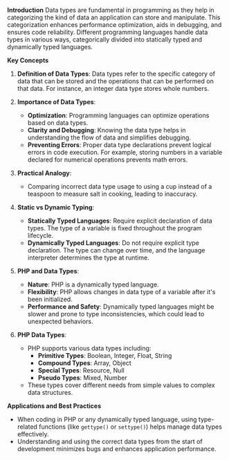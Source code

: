 **Introduction**
Data types are fundamental in programming as they help in categorizing the kind of data an application can store and manipulate. This categorization enhances performance optimization, aids in debugging, and ensures code reliability. Different programming languages handle data types in various ways, categorically divided into statically typed and dynamically typed languages.

**Key Concepts**
1. **Definition of Data Types**: Data types refer to the specific category of data that can be stored and the operations that can be performed on that data. For instance, an integer data type stores whole numbers.

2. **Importance of Data Types**:
   - **Optimization**: Programming languages can optimize operations based on data types.
   - **Clarity and Debugging**: Knowing the data type helps in understanding the flow of data and simplifies debugging.
   - **Preventing Errors**: Proper data type declarations prevent logical errors in code execution. For example, storing numbers in a variable declared for numerical operations prevents math errors.

3. **Practical Analogy**:
   - Comparing incorrect data type usage to using a cup instead of a teaspoon to measure salt in cooking, leading to inaccuracy.

4. **Static vs Dynamic Typing**:
   - **Statically Typed Languages**: Require explicit declaration of data types. The type of a variable is fixed throughout the program lifecycle.
   - **Dynamically Typed Languages**: Do not require explicit type declaration. The type can change over time, and the language interpreter determines the type at runtime.

5. **PHP and Data Types**:
   - **Nature**: PHP is a dynamically typed language.
   - **Flexibility**: PHP allows changes in data type of a variable after it's been initialized.
   - **Performance and Safety**: Dynamically typed languages might be slower and prone to type inconsistencies, which could lead to unexpected behaviors.

6. **PHP Data Types**:
   - PHP supports various data types including:
     - **Primitive Types**: Boolean, Integer, Float, String
     - **Compound Types**: Array, Object
     - **Special Types**: Resource, Null
     - **Pseudo Types**: Mixed, Number
   - These types cover different needs from simple values to complex data structures.

**Applications and Best Practices**
- When coding in PHP or any dynamically typed language, using type-related functions (like `gettype()` or `settype()`) helps manage data types effectively.
- Understanding and using the correct data types from the start of development minimizes bugs and enhances application performance.